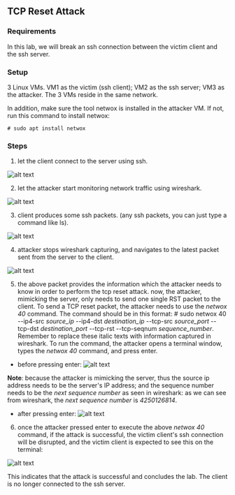 ## TCP Reset Attack

### Requirements 

In this lab, we will break an ssh connection between the victim client and the ssh server.

### Setup

3 Linux VMs. VM1 as the victim (ssh client); VM2 as the ssh server; VM3 as the attacker. The 3 VMs reside in the same network.

In addition, make sure the tool netwox is installed in the attacker VM. If not, run this command to install netwox:

```console
# sudo apt install netwox
```

### Steps

1. let the client connect to the server using ssh.

![alt text](lab-tcp-reset-ssh.png "Lab tcp reset ssh")

2. let the attacker start monitoring network traffic using wireshark.

![alt text](lab-tcp-reset-capture.png "Lab tcp reset capture")

3. client produces some ssh packets. (any ssh packets, you can just type a command like ls).

![alt text](lab-tcp-reset-ls.png "Lab tcp reset ls command")

4. attacker stops wireshark capturing, and navigates to the latest packet sent from the server to the client.

![alt text](lab-tcp-reset-latest-tcp.png "Lab tcp reset latest tcp")

5. the above packet provides the information which the attacker needs to know in order to perform the tcp reset attack. now, the attacker, mimicking the server, only needs to send one single RST packet to the client. To send a TCP reset packet, the attacker needs to use the *netwox 40* command. The command should be in this format: # sudo netwox 40 --ip4-src *source_ip* --ip4-dst *destination_ip* --tcp-src *source_port* --tcp-dst *destination_port* --tcp-rst --tcp-seqnum *sequence_number*. Remember to replace these italic texts with information captured in wireshark. To run the command, the attacker opens a terminal window, types the *netwox 40* command, and press enter.

- before pressing enter:
![alt text](lab-tcp-reset-attack-before-enter.png "Lab tcp reset attack before enter command")

**Note**: because the attacker is mimicking the server, thus the source ip address needs to be the server's IP address; and the sequence number needs to be the *next sequence number* as seen in wireshark: as we can see from wireshark, the *next sequence number* is *4250126814*.

- after pressing enter:
![alt text](lab-tcp-reset-attack-after-enter.png "Lab tcp reset attack after enter command")

6. once the attacker pressed enter to execute the above *netwox 40* command, if the attack is successful, the victim client's ssh connection will be disrupted, and the victim client is expected to see this on the terminal:

![alt text](lab-tcp-reset-broken-pipe.png "Lab tcp reset attack successful")

This indicates that the attack is successful and concludes the lab. The client is no longer connected to the ssh server.
